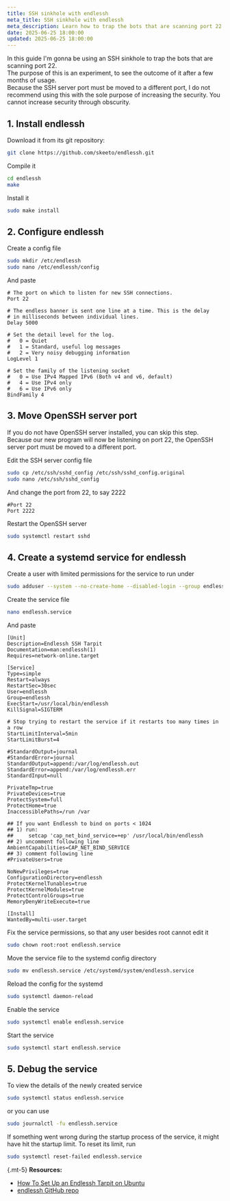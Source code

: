```yaml
---
title: SSH sinkhole with endlessh
meta_title: SSH sinkhole with endlessh
meta_description: Learn how to trap the bots that are scanning port 22 by creating an SSH sinkhole that will be feeding a random banner text.
date: 2025-06-25 18:00:00
updated: 2025-06-25 18:00:00
---
```


In this guide I'm gonna be using an SSH sinkhole to trap the bots that are scanning port 22.  
The purpose of this is an experiment, to see the outcome of it after a few months of usage.  
Because the SSH server port must be moved to a different port, I do not recommend using this with the sole purpose of increasing the security. You cannot increase security through obscurity.

## 1. Install endlessh

Download it from its git repository:

```bash
git clone https://github.com/skeeto/endlessh.git
```

Compile it

```bash
cd endlessh
make
```

Install it

```bash
sudo make install
```

## 2. Configure endlessh

Create a config file

```bash
sudo mkdir /etc/endlessh
sudo nano /etc/endlessh/config
```

And paste

```text
# The port on which to listen for new SSH connections.
Port 22

# The endless banner is sent one line at a time. This is the delay
# in milliseconds between individual lines.
Delay 5000

# Set the detail level for the log.
#   0 = Quiet
#   1 = Standard, useful log messages
#   2 = Very noisy debugging information
LogLevel 1

# Set the family of the listening socket
#   0 = Use IPv4 Mapped IPv6 (Both v4 and v6, default)
#   4 = Use IPv4 only
#   6 = Use IPv6 only
BindFamily 4
```

## 3. Move OpenSSH server port

If you do not have OpenSSH server installed, you can skip this step.  
Because our new program will now be listening on port 22, the OpenSSH server port must be moved to a different port.

Edit the SSH server config file

```bash
sudo cp /etc/ssh/sshd_config /etc/ssh/sshd_config.original
sudo nano /etc/ssh/sshd_config
```

And change the port from 22, to say 2222

```text
#Port 22
Port 2222
```

Restart the OpenSSH server

```bash
sudo systemctl restart sshd
```

## 4. Create a systemd service for endlessh

Create a user with limited permissions for the service to run under

```bash
sudo adduser --system --no-create-home --disabled-login --group endlessh
```

Create the service file

```bash
nano endlessh.service
```

And paste

```text
[Unit]
Description=Endlessh SSH Tarpit
Documentation=man:endlessh(1)
Requires=network-online.target

[Service]
Type=simple
Restart=always
RestartSec=30sec
User=endlessh
Group=endlessh
ExecStart=/usr/local/bin/endlessh
KillSignal=SIGTERM

# Stop trying to restart the service if it restarts too many times in a row
StartLimitInterval=5min
StartLimitBurst=4

#StandardOutput=journal
#StandardError=journal
StandardOutput=append:/var/log/endlessh.out
StandardError=append:/var/log/endlessh.err
StandardInput=null

PrivateTmp=true
PrivateDevices=true
ProtectSystem=full
ProtectHome=true
InaccessiblePaths=/run /var

## If you want Endlessh to bind on ports < 1024
## 1) run: 
##     setcap 'cap_net_bind_service=+ep' /usr/local/bin/endlessh
## 2) uncomment following line
AmbientCapabilities=CAP_NET_BIND_SERVICE
## 3) comment following line
#PrivateUsers=true

NoNewPrivileges=true
ConfigurationDirectory=endlessh
ProtectKernelTunables=true
ProtectKernelModules=true
ProtectControlGroups=true
MemoryDenyWriteExecute=true

[Install]
WantedBy=multi-user.target
```

Fix the service permissions, so that any user besides root cannot edit it

```bash
sudo chown root:root endlessh.service
```

Move the service file to the systemd config directory

```bash
sudo mv endlessh.service /etc/systemd/system/endlessh.service
```

Reload the config for the systemd

```bash
sudo systemctl daemon-reload
```

Enable the service

```bash
sudo systemctl enable endlessh.service
```

Start the service

```bash
sudo systemctl start endlessh.service
```

## 5. Debug the service

To view the details of the newly created service

```bash
sudo systemctl status endlessh.service
```

or you can use

```bash
sudo journalctl -fu endlessh.service
```

If something went wrong during the startup process of the service, it might have hit the startup limit. To reset its limit, run

```bash
sudo systemctl reset-failed endlessh.service
```

{.mt-5}
**Resources:**
- [How To Set Up an Endlessh Tarpit on Ubuntu](https://www.digitalocean.com/community/tutorials/how-to-set-up-an-endlessh-tarpit-on-ubuntu-22-04)
- [endlessh GitHub repo](https://github.com/skeeto/endlessh)
